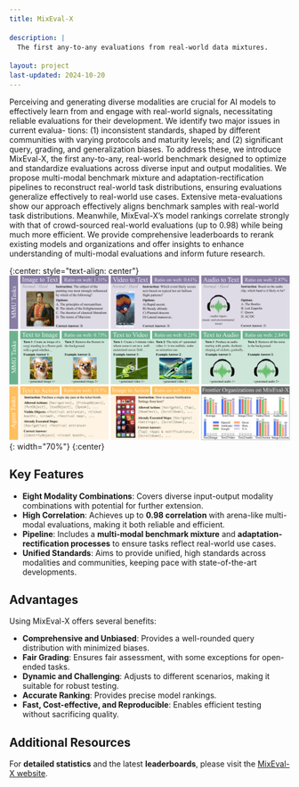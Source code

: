 ```yaml
---
title: MixEval-X

description: |
  The first any-to-any evaluations from real-world data mixtures.

layout: project
last-updated: 2024-10-20
---
```


Perceiving and generating diverse modalities are crucial for AI models to effectively learn from and engage with real-world signals, necessitating reliable evaluations for their development. We identify two major issues in current evalua- tions: (1) inconsistent standards, shaped by different communities with varying protocols and maturity levels; and (2) significant query, grading, and generalization biases. To address these, we introduce MixEval-X, the first any-to-any, real-world benchmark designed to optimize and standardize evaluations across diverse input and output modalities. We propose multi-modal benchmark mixture and adaptation-rectification pipelines to reconstruct real-world task distributions, ensuring evaluations generalize effectively to real-world use cases. Extensive meta-evaluations show our approach effectively aligns benchmark samples with real-world task distributions. Meanwhile, MixEval-X’s model rankings correlate strongly with that of crowd-sourced real-world evaluations (up to 0.98) while being much more efficient. We provide comprehensive leaderboards to rerank existing models and organizations and offer insights to enhance understanding of multi-modal evaluations and inform future research.

{:center: style="text-align: center"}
![image](/img/mixeval-x/mixeval-x.png){: width="70%"}
{:center}

## Key Features

- **Eight Modality Combinations**: Covers diverse input-output modality combinations with potential for further extension.
- **High Correlation**: Achieves up to **0.98 correlation** with arena-like multi-modal evaluations, making it both reliable and efficient.
- **Pipeline**: Includes a **multi-modal benchmark mixture** and **adaptation-rectification processes** to ensure tasks reflect real-world use cases.
- **Unified Standards**: Aims to provide unified, high standards across modalities and communities, keeping pace with state-of-the-art developments.

## Advantages

Using MixEval-X offers several benefits:

- **Comprehensive and Unbiased**: Provides a well-rounded query distribution with minimized biases.
- **Fair Grading**: Ensures fair assessment, with some exceptions for open-ended tasks.
- **Dynamic and Challenging**: Adjusts to different scenarios, making it suitable for robust testing.
- **Accurate Ranking**: Provides precise model rankings.
- **Fast, Cost-effective, and Reproducible**: Enables efficient testing without sacrificing quality.

## Additional Resources

For **detailed statistics** and the latest **leaderboards**, please visit the [MixEval-X website](https://mixeval-x.github.io/).
